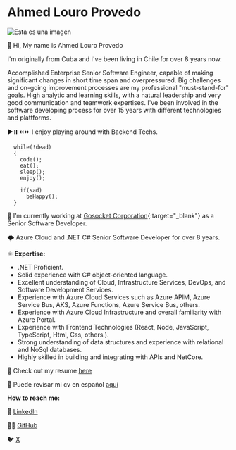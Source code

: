 # Ahmed Louro Provedo
![Esta es una imagen](https://ahmedlp.github.io/Captura.PNG)

<p>👋 Hi, My name is Ahmed Louro Provedo </p>
<p>I'm originally from Cuba and I've been living in Chile for over 8 years now.</p>

<p>Accomplished Enterprise Senior Software Engineer, capable of making significant changes in short time span and overpressured.
Big challenges and on-going improvement processes are my professional "must-stand-for" goals.
High analytic and learning skills, with a natural leadership and very good communication and teamwork expertises. 
I've been involved in the software developing process for over 15 years with different technologies and plattforms.</p>

▶️⏸️⏪⏩ I enjoy playing around with Backend Techs.
```
  while(!dead)
  {
    code();
    eat();
    sleep();
    enjoy();

    if(sad)
      beHappy();
  }
```

👀 I’m currently working at [Gosocket Corporation](https://www.linkedin.com/company/gosocket-corp/posts/?feedView=all){:target="_blank"} as a Senior Software Developer. 

🌩️ Azure Cloud and .NET C# Senior Software Developer for over 8 years.

⚛️ **Expertise:**
- .NET Proficient.
- Solid experience with C# object-oriented language.
- Excellent understanding of Cloud, Infrastructure Services, DevOps, and Software Development Services.
- Experience with Azure Cloud Services such as Azure APIM, Azure Service Bus, AKS, Azure Functions, Azure Service Bus, others.
- Experience with Azure Cloud Infrastructure and overall familiarity with Azure Portal.
- Experience with Frontend Technologies (React, Node, JavaScript, TypeScript, Html, Css, others.).
- Strong understanding of data structures and experience with relational and NoSql databases.
- Highly skilled in building and integrating with APIs and NetCore.

📑 Check out my resume <a href="https://ahmedlp.github.io/AHMED LOURO PROVEDO-CV-ENGLISH-2025.pdf">here</a>

📑 Puede revisar mi cv en español <a href="https://ahmedlp.github.io/AHMED LOURO PROVEDO-CV-SPANISH-2025.pdf">aquí</a>

**How to reach me:** 

<p>💼 <a href="https://www.linkedin.com/in/ahmed-louro-provedo/">LinkedIn</a></p>
<p>👨‍💻 <a href="https://github.com/AhmedLP">GitHub</a></p>
<p>🐦 <a href="https://x.com/ahmedlp86">X</a></p>

